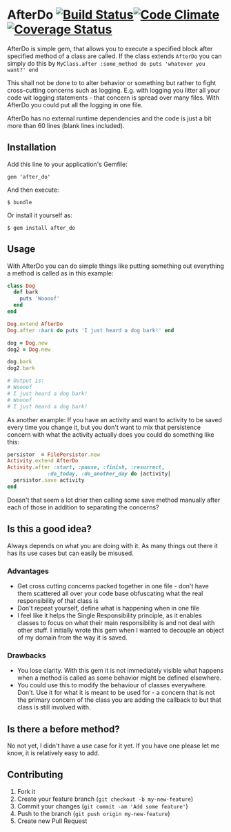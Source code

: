 # AfterDo [![Build Status](https://travis-ci.org/PragTob/after_do.png?branch=master)](https://travis-ci.org/PragTob/after_do)[![Code Climate](https://codeclimate.com/github/PragTob/after_do.png)](https://codeclimate.com/github/PragTob/after_do)[![Coverage Status](https://coveralls.io/repos/PragTob/after_do/badge.png)](https://coveralls.io/r/PragTob/after_do)

AfterDo is simple gem, that allows you to execute a specified block after specified method of a class are called. If the class extends `AfterDo` you can simply do this by `MyClass.after :some_method do puts 'whatever you want?' end`

This shall not be done to to alter behavior or something but rather to fight cross-cutting concerns such as logging. E.g. with logging you litter all your code wit logging statements - that concern is spread over many files. With AfterDo you could put all the logging in one file.

AfterDo has no external runtime dependencies and the code is just a bit more than 60 lines (blank lines included).

## Installation

Add this line to your application's Gemfile:

    gem 'after_do'

And then execute:

    $ bundle

Or install it yourself as:

    $ gem install after_do

## Usage

With AfterDo you can do simple things like putting something out everything a method is called as in this example:

```ruby
class Dog
  def bark
    puts 'Woooof'
  end
end

Dog.extend AfterDo
Dog.after :bark do puts 'I just heard a dog bark!' end

dog = Dog.new
dog2 = Dog.new

dog.bark
dog2.bark

# Output is:
# Woooof
# I just heard a dog bark!
# Woooof
# I just heard a dog bark!

```

As another example: If you have an activity and want to activity to be saved every time you change it, but you don't want to mix that persistence concern with what the activity actually does you could do something like this:

```ruby
persistor  = FilePersistor.new
Activity.extend AfterDo
Activity.after :start, :pause, :finish, :resurrect,
             :do_today, :do_another_day do |activity|
  persistor.save activity
end
```

Doesn't that seem a lot drier then calling some save method manually after each of those in addition to separating the concerns?

## Is this a good idea?

Always depends on what you are doing with it. As many things out there it has its use cases but can easily be misused.

### Advantages

- Get cross cutting concerns packed together in one file - don't have them scattered all over your code base obfuscating what the real responsibility of that class is
- Don't repeat yourself, define what is happening when in one file
- I feel like it helps the Single Responsibility principle, as it enables classes to focus on what their main responsibility is and not deal with other stuff. I initially wrote this gem when I wanted to decouple an object of my domain from the way it is saved.

### Drawbacks

- You lose clarity. With this gem it is not immediately visible what happens when a method is called as some behavior might be defined elsewhere.
- You could use this to modify the behaviour of classes everywhere. Don't. Use it for what it is meant to be used for - a concern that is not the primary concern of the class you are adding the callback to but that class is still involved with.

## Is there a before method?

No not yet, I didn't have a use case for it yet. If you have one please let me know, it is relatively easy to add.

## Contributing

1. Fork it
2. Create your feature branch (`git checkout -b my-new-feature`)
3. Commit your changes (`git commit -am 'Add some feature'`)
4. Push to the branch (`git push origin my-new-feature`)
5. Create new Pull Request
